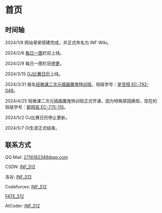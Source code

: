 # 首页

## 时间轴

2024/1/8 网站骨架搭建完成，并正式命名为 INF Wiki。

2024/2/6 [每日一图](/daily_picture/)栏目上线。

2024/2/9 每日一图栏目[停更](/other/daily_picture_stop/)。

2024/3/15 [OJ比赛日历](/oj_contest_calendar/)上线。

2024/3/31 报名[轻微课二次元插画魔鬼特训班](https://www.qingwk.com/school)，班级学号：[星空班 EC-792-048](https://www.qingwk.com/u/72905412/class)。

2024/4/25 轻微课二次元插画魔鬼特训班正式开课，因为特殊原因换班，现在的班级学号：[鹤鸣班 EC-775-115](https://www.qingwk.com/u/72905412/class)。

2024/5/2 OJ比赛日历停止更新。

2024/5/7 OI生涯正式结束。

## 联系方式

QQ Mail: 2716182349@qq.com

CSDN: [INF_512](https://blog.csdn.net/INF_512)

洛谷: [INF_512](https://www.luogu.com.cn/user/560068)

Codeforces: [INF_512](https://codeforces.com/profile/INF_512)

[FATE_512](https://codeforces.com/profile/FATE_512)

AtCoder: [INF_512](https://atcoder.jp/users/INF_512)
